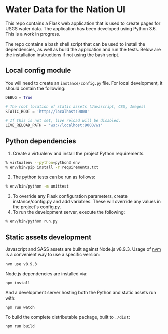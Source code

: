 # Water Data for the Nation UI

This repo contains a Flask web application that is used to create pages for USGS water data. The application
has been developed using Python 3.6. This is a work in progress.

The repo contains a bash shell script that can be used to install the dependencies, as well as build the application and
run the tests. Below are the installation instructions if not using the bash script.

## Local config module

You will need to create an `instance/config.py` file. For local development,
it should contain the following:

```python
DEBUG = True

# The root location of static assets (Javascript, CSS, Images)
STATIC_ROOT = 'http://localhost:9000'

# If this is not set, live reload will be disabled.
LIVE_RELOAD_PATH = 'ws://localhost:9000/ws'
```

## Python dependencies

1. Create a virtualenv and install the project Python requirements.
```bash
% virtualenv --python=python3 env
% env/bin/pip install -r requirements.txt
```
2. The python tests can be run as follows:
```bash
% env/bin/python -m unittest
```
3. To override any Flask configuration parameters, create instance/config.py and add variables. These will override
any values in the project's config.py.
4. To run the development server, execute the following:
```bash
% env/bin/python run.py
```

## Static assets development

Javascript and SASS assets are built against Node.js v8.9.3. Usage of
[nvm](https://github.com/creationix/nvm) is a convenient way to use a specific
version:

```bash
nvm use v8.9.3
```

Node.js dependencies are installed via:

```bash
npm install
```

And a development server hosting both the Python and static assets run with:

```bash
npm run watch
```

To build the complete distributable package, built to `./dist`:

```bash
npm run build
```
